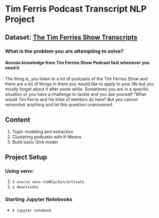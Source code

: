 # Tim Ferris Podcast Transcript NLP Project
## Dataset: [The Tim Ferriss Show Transcripts](https://tim.blog/2018/09/20/all-transcripts-from-the-tim-ferriss-show/)
### What is the problem you are attempting to solve?
#### Access knowledge from Tim Ferriss Show Podcast fast whenever you need it
The thing is, you listen to a lot of podcasts of the Tim Ferriss Show and there are a lot of things in there you would like to apply to your life but you mostly forget about it after some while.
Sometimes you are in a specific situation or you have a challenge to tackle and you ask yourself “What would Tim Ferris and his tribe of mentors do here? But you cannot remember anything and let this question unanswered.

## Content
1. Topic modeling and extraction
2. Clustering podcasts with K-Means
3. Build basic QnA model 

## Project Setup
### Using venv:
1. ```$ source venv-timNlp/bin/activate```
2. ```$ deactivate```
### Starting Jupyter Notebooks
- ```$ jupyter notebook```
